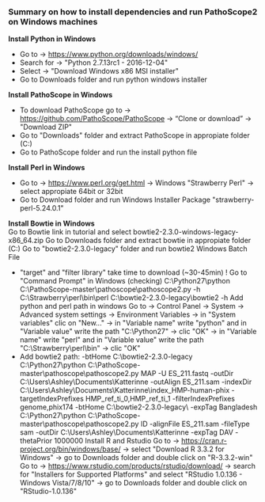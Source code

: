 ### Summary on how to install dependencies and run PathoScope2 on Windows machines  

**Install Python in Windows**  
* Go to -> https://www.python.org/downloads/windows/  
* Search for -> "Python 2.7.13rc1 - 2016-12-04"  
* Select -> "Download Windows x86 MSI installer"  
* Go to Downloads folder and run python windows installer  

**Install PathoScope in Windows**  
* To download PathoScope go to -> https://github.com/PathoScope/PathoScope -> “Clone or download” -> "Download ZIP"  
* Go to "Downloads" folder and extract PathoScope in appropiate folder (C:\)  
* Go to PathoScope folder and run the install python file  

**Install Perl in Windows**  
* Go to -> https://www.perl.org/get.html -> Windows "Strawberry Perl" -> select appropiate 64bit or 32bit  
* Go to Download folder and run Windows Installer Package "strawberry-perl-5.24.0.1"  

**Install Bowtie in Windows**  
Go to Bowtie link in tutorial and select bowtie2-2.3.0-windows-legacy-x86_64.zip
Go to Downloads folder and extract bowtie in appropiate folder (C:\)
Go to "bowtie2-2.3.0-legacy" folder and run bowtie2 Windows Batch File
* "target" and "filter library" take time to download (~30-45min) !
Go to "Command Prompt" in Windows (checking)
C:\Python27\python C:\PathoScope-master\pathoscope\pathoscope2.py -h 
C:\Strawberry\perl\bin\perl C:\bowtie2-2.3.0-legacy\bowtie2 -h
Add python and perl path in windows
Go to -> Control Panel -> System -> Advanced system settings -> Environment Variables
-> in "System variables" clic on "New..." -> in "Variable name" write "python" and in "Variable value" write the path "C:\Python27\" -> clic "OK"
-> in "Variable name" write "perl" and in "Variable value" write the path "C:\Strawberry\perl\bin\" -> clic "OK"
* Add bowtie2 path: -btHome C:\bowtie2-2.3.0-legacy\
C:\Python27\python C:\PathoScope-master\pathoscope\pathoscope2.py MAP -U ES_211.fastq -outDir C:\Users\Ashley\Documents\Katterinne -outAlign ES_211.sam -indexDir C:\Users\Ashley\Documents\Katterinne\index_HMP-human-phix -targetIndexPrefixes HMP_ref_ti_0,HMP_ref_ti_1 -filterIndexPrefixes genome,phix174 -btHome C:\bowtie2-2.3.0-legacy\ -expTag Bangladesh
C:\Python27\python C:\PathoScope-master\pathoscope\pathoscope2.py ID -alignFile ES_211.sam -fileType sam -outDir C:\Users\Ashley\Documents\Katterinne -expTag DAV -thetaPrior 1000000
Install R and Rstudio
Go to -> https://cran.r-project.org/bin/windows/base/ -> select "Download R 3.3.2 for Windows" -> go to Downloads folder and double click on "R-3.3.2-win"
Go to -> https://www.rstudio.com/products/rstudio/download/ -> search for "Installers for Supported Platforms" and select "RStudio 1.0.136 - Windows Vista/7/8/10" -> go to Downloads folder and double click on "RStudio-1.0.136"
